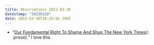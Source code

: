 ```yaml
---
title: Observations 2022-03-28
datestamp: "20220328"
date: 2022-03-30T18:20:02.399Z
---
```

- “[Our Fundamental Right To Shame And Shun The New York Times](https://popehat.substack.com/p/our-fundamental-right-to-shame-and){: .prose}.” I love this.